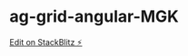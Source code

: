 # ag-grid-angular-MGK

[Edit on StackBlitz ⚡️](https://stackblitz.com/edit/ag-grid-angular-hello-world-7cphmh)
